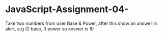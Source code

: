 # JavaScript-Assignment-04-
Take two numbers from user Base &amp; Power, after this show an answer in alert, e.g (2 base, 3 power so answer is 8)
